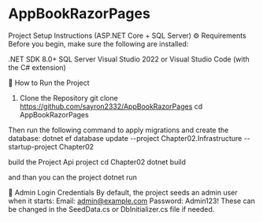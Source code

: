 # AppBookRazorPages


Project Setup Instructions (ASP.NET Core + SQL Server)
⚙️ Requirements
Before you begin, make sure the following are installed:

.NET SDK 8.0+
SQL Server
Visual Studio 2022 or Visual Studio Code (with the C# extension)

🔧 How to Run the Project
1. Clone the Repository
git clone https://github.com/sayron2332/AppBookRazorPages
cd AppBookRazorPages


Then run the following command to apply migrations and create the database:
dotnet ef database update --project Chapter02.Infrastructure --startup-project Chapter02

build the Project Api project
cd Chapter02
dotnet build

and than you can the project 
dotnet run

🔑 Admin Login Credentials
By default, the project seeds an admin user when it starts:
Email: admin@example.com
Password: Admin123!
These can be changed in the SeedData.cs or DbInitializer.cs file if needed.
